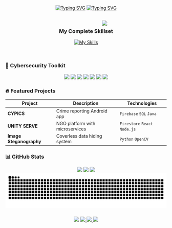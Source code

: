 <p align=center>
  <a href="https://git.io/typing-svg"><img src="https://readme-typing-svg.herokuapp.com?font=Jersey+15&size=90&pause=30000&color=6403F7&center=true&vCenter=true&random=false&width=750&height=200&lines=Hello++%F0%9F%91%8B%F0%9F%8F%BB+I'm+Vismaya" alt="Typing SVG" /></a>
<a href="https://git.io/typing-svg"><img src="https://readme-typing-svg.herokuapp.com?font=Jersey+15&size=50&pause=1000&color=6403F7&vCenter=true&random=false&width=500&separator=%3C&lines=Cybersecurity+Specialist%3CEthical+Hacker%3CFlutter+Developer%3CB.Tech+@+VIT+Bhopal%3CCodeVita+Rank+2828%3C314+Day+LeetCode+Streak" alt="Typing SVG" /></a>
</p>
<br>

<img align="right" width="40%" src="https://media.giphy.com/media/v1.Y2lkPTc5MGI3NjExcGJ1dGx5d3V5c2V3Z3NlZ3J0dGZ6bW1xYzB0d2l5b2V6bWJ6bGZ0eCZlcD12MV9pbnRlcm5hbF9naWZfYnlfaWQmY3Q9Zw/L8K62iTDkzGX6/giphy.gif">

<div align="center">
  
### My Complete Skillset

[![My Skills](https://skillicons.dev/icons?i=python,java,cpp,dart,flutter,android,kotlin,html,css,js,react,nodejs,firebase,mysql,sql,git,github,figma,linux,kali,raspberrypi,aws,azure,postman,vscode,eclipse,androidstudio,bootstrap,matlab,blender,illustrator&perline=8)](https://github.com/vismaya2xx4)

</div>

<br clear="both">

### 🔐 Cybersecurity Toolkit
<p align="center">
  <img src="https://img.shields.io/badge/Kali_Linux-557C94?style=for-the-badge&logo=kali-linux&logoColor=white">
  <img src="https://img.shields.io/badge/Metasploit-000000?style=for-the-badge">
  <img src="https://img.shields.io/badge/Burp_Suite-000000?style=for-the-badge">
  <img src="https://img.shields.io/badge/Wireshark-1679A7?style=for-the-badge&logo=wireshark&logoColor=white">
  <img src="https://img.shields.io/badge/Nmap-FFFFFF?style=for-the-badge&logo=Nmap&logoColor=black">
  <img src="https://img.shields.io/badge/OWASP-000000?style=for-the-badge&logo=OWASP&logoColor=white">
  <img src="https://img.shields.io/badge/Cloudflare-F38020?style=for-the-badge&logo=Cloudflare&logoColor=white">
</p>

### 🔥 Featured Projects
<div align="center">
  
| Project | Description | Technologies |
|---------|-------------|--------------|
| **CYPICS** | Crime reporting Android app | `Firebase` `SQL` `Java` |
| **UNITY SERVE** | NGO platform with microservices | `Firestore` `React` `Node.js` |
| **Image Steganography** | Coverless data hiding system | `Python` `OpenCV` |

</div>

### 📊 GitHub Stats
<div align="center">
  <img height="180em" src="https://github-readme-stats.vercel.app/api?username=vismaya2xx4&show_icons=true&theme=radical&count_private=true">
  <img height="180em" src="https://github-readme-stats.vercel.app/api/top-langs/?username=vismaya2xx4&layout=compact&theme=radical">
  <img src="https://github-readme-streak-stats.herokuapp.com/?user=vismaya2xx4&theme=radical">
</div>

<img src="https://raw.githubusercontent.com/vismaya2xx4/vismaya2xx4/output/snake.svg" alt="Snake animation" />

###

<div align="center">
  <img src="https://profile-counter.glitch.me/vismaya2xx4/count.svg?"  />
  
  <a href="https://www.linkedin.com/in/vismaya-vinod-20a01a252/">
    <img src="https://img.shields.io/badge/LinkedIn-0077B5?style=for-the-badge&logo=linkedin&logoColor=white">
  </a>
  <a href="mailto:vismayav2xx4@gmail.com">
    <img src="https://img.shields.io/badge/Gmail-D14836?style=for-the-badge&logo=gmail&logoColor=white">
  </a>
  <a href="https://leetcode.com/vismaya2xx4/">
    <img src="https://img.shields.io/badge/-LeetCode-FFA116?style=for-the-badge&logo=LeetCode&logoColor=black">
  </a>
</div>
